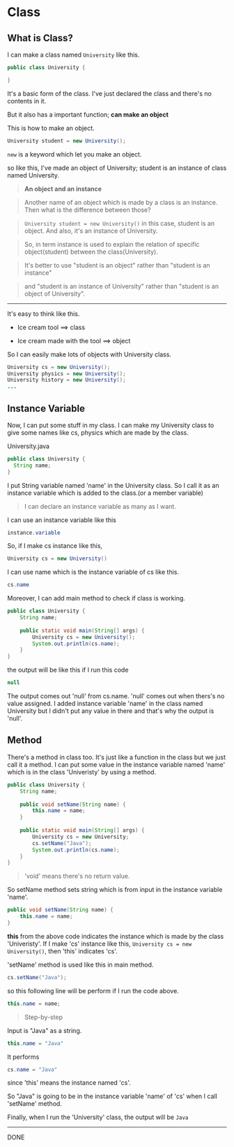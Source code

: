 # Class

## What is Class?

I can make a class named ```University``` like this.

```java
public class University {

}
```
It's a basic form of the class. I've just declared the class and there's no contents in it. 

But it also has a important function; **can make an object**


This is how to make an object.
```java
University student = new University();
```
```new``` is a keyword which let you make an object.

so like this, I've made an object of University; student is an instance of class named University.




>**An object and an instance**

>Another name of an object which is made by a class is an instance. Then what is the difference between those?

>```University student = new University()``` in this case, student is an object. And also, it's an instance of University.

>So, in term instance is used to explain the relation of specific object(student) between the class(University).

>It's better to use "student is an object" rather than "student is an instance" 

>and "student is an instance of University" rather than "student is an object of University".

<hr/>

It's easy to think like this.

* Ice cream tool ==> class

* Ice cream made with the tool ==> object



So I can easily make lots of objects with University class.

```java
University cs = new University();
University physics = new University();
University history = new University();
...
```

## Instance Variable
Now, I can put some stuff in my class. I can make my University class to give some names like cs, physics which are made by the class.

University.java
```java
public class University {
  String name;
}
```

I put String variable named 'name' in the University class. So I call it as an instance variable which is added to the class.(or a member variable)

>I can declare an instance variable as many as I want. 

I can use an instance variable like this

```java
instance.variable
```

So, if I make cs instance like this, 
```java 
University cs = new University()
```

I can use name which is the instance variable of cs like this.

```java
cs.name
```

Moreover, I can add main method to check if class is working.
```java
public class University {
    String name;
    
    public static void main(String[] args) {
        University cs = new University();
        System.out.println(cs.name);
    }
}
```

the output will be like this if I run this code
```java
null
```

The output comes out 'null' from cs.name. 'null' comes out when thers's no value assigned. 
I added instance variable 'name' in the class named University but I didn't put any value in there and that's why the output is 'null'.


## Method

There's a method in class too. It's just like a function in the class but we just call it a method.
I can put some value in the instance variable named 'name' which is in the class 'Univeristy' by using a method.

```java
public class University {
    String name;
    
    public void setName(String name) {
        this.name = name;
    }
    
    public static void main(String[] args) {
        University cs = new University;
        cs.setName("Java");
        System.out.println(cs.name);
    }
}
```

> 'void' means there's no return value.

So setName method sets string which is from input in the instance variable 'name'.
```java
public void setName(String name) {
    this.name = name;
}
```

**this** from the above code indicates the instance which is made by the class 'Univeristy'. 
If I make 'cs' instance like this, ```University cs = new University()```,  then 'this' indicates 'cs'.

'setName' method is used like this in main method.
```java 
cs.setName("Java"); 
```
so this following line will be perform if I run the code above.
```java 
this.name = name; 
```

>Step-by-step

Input is "Java" as a string.
```java
this.name = "Java" 
```


It performs
```java
cs.name = "Java"
``` 
since 'this' means the instance named 'cs'.

So "Java" is going to be in the instance variable 'name' of 'cs' when I call 'setName' method.

Finally, when I run the 'University' class, the output will be
```Java ```





<hr/>
DONE
